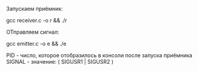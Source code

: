 Запускаем приёмник:

gcc receiver.c -o r && ./r

ОТправляем сигнал:

gcc emitter.c -o e && ./e <PID> <SIGNAL>


PID - число, которое отобразилось в консоли после запуска приёмника
SIGNAL - значение: ( SIGUSR1 | SIGUSR2 )
